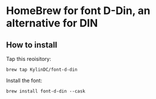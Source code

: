 # HomeBrew for font D-Din, an alternative for DIN

## How to install

Tap this reoisitory:

`brew tap KylinDC/font-d-din`

Install the font:

`brew install font-d-din --cask`
